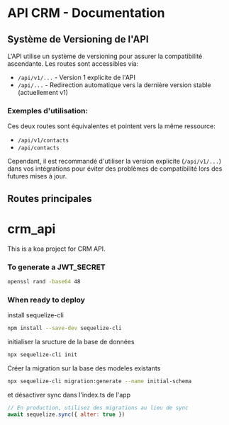 # API CRM - Documentation

## Système de Versioning de l'API

L'API utilise un système de versioning pour assurer la compatibilité ascendante. Les routes sont accessibles via:

- `/api/v1/...` - Version 1 explicite de l'API
- `/api/...` - Redirection automatique vers la dernière version stable (actuellement v1)

### Exemples d'utilisation:

Ces deux routes sont équivalentes et pointent vers la même ressource:

- `/api/v1/contacts`
- `/api/contacts`

Cependant, il est recommandé d'utiliser la version explicite (`/api/v1/...`) dans vos intégrations pour éviter des problèmes de compatibilité lors des futures mises à jour.

## Routes principales

# crm_api

This is a koa project for CRM API.

### To generate a JWT_SECRET

```bash
openssl rand -base64 48
```

### When ready to deploy

install sequelize-cli

```bash
npm install --save-dev sequelize-cli
```

initialiser la sructure de la base de données

```bash
npx sequelize-cli init
```

Créer la migration sur la base des modeles existants

```bash
npx sequelize-cli migration:generate --name initial-schema
```

et désactiver sync dans l'index.ts de l'app

```javascript
// En production, utilisez des migrations au lieu de sync
await sequelize.sync({ alter: true })
```
